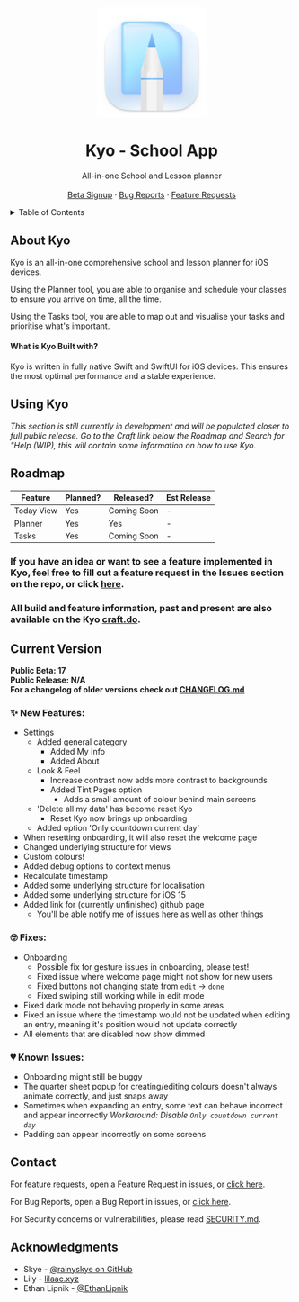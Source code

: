 <!-- Kyo Logo & Title -->
<br/>
<div align="center">
  <a href="https://github.com/AureliaApps/KyoNeoPublic">
    <img src="assets/logowo ;3.png" alt="Logo" width="196" height="196">
  </a>
  <h1 align="center">Kyo - School App</h3>
  <p align="center">
    All-in-one School and Lesson planner
    <br />
    <br />
    <a href="https://docs.google.com/forms/d/1NinLmmbEe3kLaupgTp2eWH6vM7NBExna42tVYwMhJvo">Beta Signup</a>
    ·
    <a href="https://github.com/AureliaApps/KyoNeoPublic/issues/new?assignees=Aeastr&labels=bug&template=bug_report.md&title=">Bug Reports</a>
    ·
    <a href="https://github.com/AureliaApps/KyoNeoPublic/issues/new?assignees=Aeastr&labels=feature&template=feature_request.md&title=">Feature Requests</a>
  </p>
</div>

<!-- Table of contents -->
<details>
  <summary>Table of Contents</summary>
  <ol>
    <li>
      <a href="#about-kyo">About Kyo</a>
      <ul>
        <li><a href="#what-is-kyo-built-with">What is Kyo Built with?</a></li>
      </ul>
    </li>
    <li>
      <a href="#getting-started">Getting Started</a>
      <ul>
        <li><a href="#prerequisites">Prerequisites</a></li>
        <li><a href="#installation">Installation</a></li>
      </ul>
    </li>
    <li><a href="#using-kyo">Using Kyo</a></li>
    <li><a href="#roadmap">Roadmap</a></li>
    <li><a href="#current-version">Current Version</a></li>
    <li><a href="#contact">Contact</a></li>
    <li><a href="#acknowledgments">Acknowledgments</a></li>
  </ol>
</details>

<!-- OLD TITLE
# Kyo - School App
### School Planner and Lesson Planner
-->

## About Kyo
Kyo is an all-in-one comprehensive school and lesson planner for iOS devices. 

Using the Planner tool, you are able to organise and schedule your classes to ensure you arrive on time, all the time. 

Using the Tasks tool, you are able to map out and visualise your tasks and prioritise what's important.

#### What is Kyo Built with?
Kyo is written in fully native Swift and SwiftUI for iOS devices. This ensures the most optimal performance and a stable experience.

## Using Kyo
*This section is still currently in development and will be populated closer to full public release. Go to the Craft link below the Roadmap and Search for "Help (WIP), this will contain some information on how to use Kyo.*

<!---
Add features that are coming soon or already implemented,
maybe even a release date/estimated release? :p
--->
## Roadmap
| Feature | Planned? | Released? | Est Release |
|---------|----------|-----------|-------------|
| Today View | Yes | Coming Soon | - |
| Planner | Yes | Yes | - |
| Tasks | Yes | Coming Soon | - |

### If you have an idea or want to see a feature implemented in Kyo, feel free to fill out a feature request in the Issues section on the repo, or click [here](https://github.com/AureliaApps/KyoNeoPublic/issues/new?assignees=Aeastr&labels=feature&template=feature_request.md&title=).

### All build and feature information, past and present are also available on the Kyo [craft.do](https://www.craft.do/s/JKxsip1wINrS1v).

## Current Version
**Public Beta: 17** \
**Public Release: N/A** \
**For a changelog of older versions check out [CHANGELOG.md](https://github.com/AureliaApps/KyoNeoPublic/blob/main/CHANGELOG.md)**

<!-- When Public Release is out, have a separate ISSUES.md file for known issues past and present in beta, and public builds. -->
### ✨ New Features:
- Settings
    - Added general category
        - Added My Info
        - Added About
    - Look & Feel
        - Increase contrast now adds more contrast to backgrounds
        - Added Tint Pages option
            - Adds a small amount of colour behind main screens
    - 'Delete all my data' has become reset Kyo
        - Reset Kyo now brings up onboarding
    - Added option 'Only countdown current day'
- When resetting onboarding, it will also reset the welcome page
- Changed underlying structure for views
- Custom colours!
- Added debug options to context menus
- Recalculate timestamp
- Added some underlying structure for localisation
- Added some underlying structure for iOS 15
- Added link for (currently unfinished) github page
    - You'll be able notify me of issues here as well as other things

### 🤓 Fixes:
- Onboarding
  - Possible fix for gesture issues in onboarding, please test!
  - Fixed issue where welcome page might not show for new users
  - Fixed buttons not changing state from `edit` -> `done`
  - Fixed swiping still working while in edit mode
- Fixed dark mode not behaving properly in some areas
- Fixed an issue where the timestamp would not be updated when editing an entry, meaning it's position would not update correctly
- All elements that are disabled now show dimmed

### 💔 Known Issues:
- Onboarding might still be buggy
- The quarter sheet popup for creating/editing colours doesn't always animate correctly, and just snaps away
- Sometimes when expanding an entry, some text can behave incorrect and appear incorrectly
*Workaround: Disable `Only countdown current day`*
- Padding can appear incorrectly on some screens

## Contact
For feature requests, open a Feature Request in issues, or [click here](https://github.com/AureliaApps/KyoNeoPublic/issues/new?assignees=Aeastr&labels=feature&template=feature_request.md&title=).

For Bug Reports, open a Bug Report in issues, or [click here](https://github.com/AureliaApps/KyoNeoPublic/issues/new?assignees=Aeastr&labels=bug&template=bug_report.md&title=).

For Security concerns or vulnerabilities, please read [SECURITY.md](https://github.com/AureliaApps/KyoNeoPublic/blob/main/SECURITY.md).

## Acknowledgments
- Skye - [@rainyskye on GitHub](https://github.com/rainyskye)
- Lily - [lilaac.xyz](http://lilaac.xyz)
- Ethan Lipnik - [@EthanLipnik](https://twitter.com/EthanLipnik)
